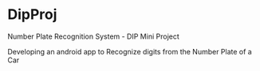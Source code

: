 # DipProj
Number Plate Recognition System - DIP Mini Project

Developing an android app to Recognize digits from the Number Plate of a Car
